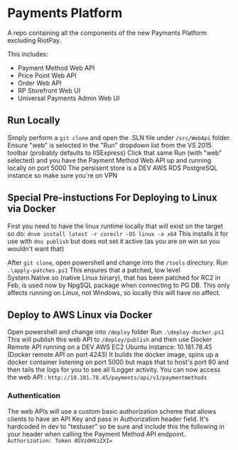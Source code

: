 Payments Platform
=================

A repo containing all the components of the new Payments Platform excluding RiotPay.

This includes:
* Payment Method Web API
* Price Point Web API
* Order Web API
* RP Storefront Web UI
* Universal Payments Admin Web UI


## Run Locally
Simply perform a `git clone` and open the .SLN file under `/src/WebApi` folder.
Ensure "web" is selected in the "Run" dropdown list from the VS 2015 toolbar (probably defaults to IISExpress)
Click that same Run (with "web" selected) and you have the Payment Method Web API up and running locally on port 5000 
The persisent store is a DEV AWS RDS PostgreSQL instance so make sure you're on VPN


## Special Pre-instuctions For Deploying to Linux via Docker
First you need to have the linux runtime locally that will exist on the target so do:
`dnvm install latest -r coreclr -OS linux -a x64`
This installs it for use with `dnu publish` but does not set it active (as you are on win so you wouldn't want that) 

After `git clone`, open powershell and change into the `/tools` directory.
Run `.\apply-patches.ps1`
This ensures that a patched, low level System.Native.so (native Linux binary), that has been patched for RC2 in Feb, is used now by NpgSQL package when connecting to PG DB.
This only affects running on Linux, not Windows, so locally this will have no affect.

## Deploy to AWS Linux via Docker
Open powershell and change into `/deploy` folder
Run `.\deploy-docker.ps1`
This will publish this web API to `/deploy/publish` and then use Docker Remote API running on a DEV AWS EC2 Ubuntu instance: 10.181.78.45 (Docker remote API on port 4243)
It builds the docker image, spins up a docker container listening on port 5000 but maps that to host's port 80 and then tails the logs for you to see all ILogger activity.
You can now access the web API : `http://10.181.78.45/payments/api/v1/paymentmethods`

### Authentication
The web APIs will use a custom basic authorization scheme that allows clients to have an API Key and pass in Authorization header field.
It's hardcoded in dev to "testuser" so be sure and include this the following in your header when calling the Payment Method API endpoint.
`Authorization: Token dGVzdHVzZXI=`
 